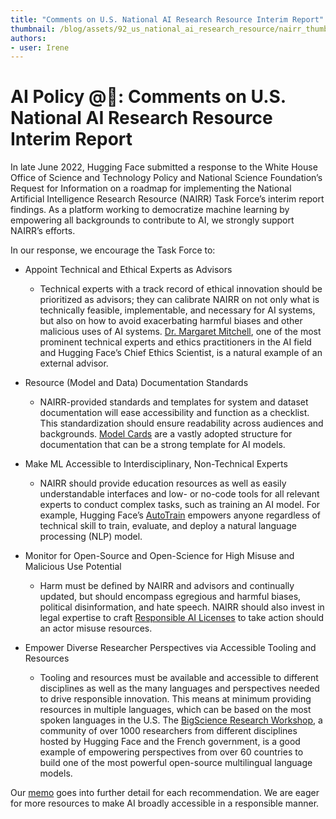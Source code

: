 ```yaml
---
title: "Comments on U.S. National AI Research Resource Interim Report"
thumbnail: /blog/assets/92_us_national_ai_research_resource/nairr_thumbnail.png
authors:
- user: Irene
---
```


# AI Policy @🤗: Comments on U.S. National AI Research Resource Interim Report

<!-- {blog_metadata} -->
<!-- {authors} -->

In late June 2022, Hugging Face submitted a response to the White House Office of Science and Technology Policy and National Science Foundation’s Request for Information on a roadmap for implementing the National Artificial Intelligence Research Resource (NAIRR) Task Force’s interim report findings. As a platform working to democratize machine learning by empowering all backgrounds to contribute to AI, we strongly support NAIRR’s efforts. 

In our response, we encourage the Task Force to:  

- Appoint Technical and Ethical Experts as Advisors
    - Technical experts with a track record of ethical innovation should be prioritized as advisors; they can calibrate NAIRR on not only what is technically feasible, implementable, and necessary for AI systems, but also on how to avoid exacerbating harmful biases and other malicious uses of AI systems. [Dr. Margaret Mitchell](https://www.m-mitchell.com/), one of the most prominent technical experts and ethics practitioners in the AI field and Hugging Face’s Chief Ethics Scientist, is a natural example of an external advisor.

- Resource (Model and Data) Documentation Standards 
    - NAIRR-provided standards and templates for system and dataset documentation will ease accessibility and function as a checklist. This standardization should ensure readability across audiences and backgrounds. [Model Cards](https://huggingface.co/docs/hub/models-cards) are a vastly adopted structure for documentation that can be a strong template for AI models. 

- Make ML Accessible to Interdisciplinary, Non-Technical Experts 
    - NAIRR should provide education resources as well as easily understandable interfaces and low- or no-code tools for all relevant experts to conduct complex tasks, such as training an AI model. For example, Hugging Face’s [AutoTrain](https://huggingface.co/autotrain) empowers anyone regardless of technical skill to train, evaluate, and deploy a natural language processing (NLP) model. 

- Monitor for Open-Source and Open-Science for High Misuse and Malicious Use Potential
    - Harm must be defined by NAIRR and advisors and continually updated, but should encompass egregious and harmful biases, political disinformation, and hate speech. NAIRR should also invest in legal expertise to craft [Responsible AI Licenses](https://bigscience.huggingface.co/blog/the-bigscience-rail-license) to take action should an actor misuse resources.

- Empower Diverse Researcher Perspectives via Accessible Tooling and Resources
    - Tooling and resources must be available and accessible to different disciplines as well as the many languages and perspectives needed to drive responsible innovation. This means at minimum providing resources in multiple languages, which can be based on the most spoken languages in the U.S. The [BigScience Research Workshop](https://bigscience.huggingface.co/), a community of over 1000 researchers from different disciplines hosted by Hugging Face and the French government, is a good example of empowering perspectives from over 60 countries to build one of the most powerful open-source multilingual language models. 

Our <a href="/blog/assets/92_us_national_ai_research_resource/Hugging_Face_NAIRR_RFI_2022.pdf">memo</a> goes into further detail for each recommendation. We are eager for more resources to make AI broadly accessible in a responsible manner.



